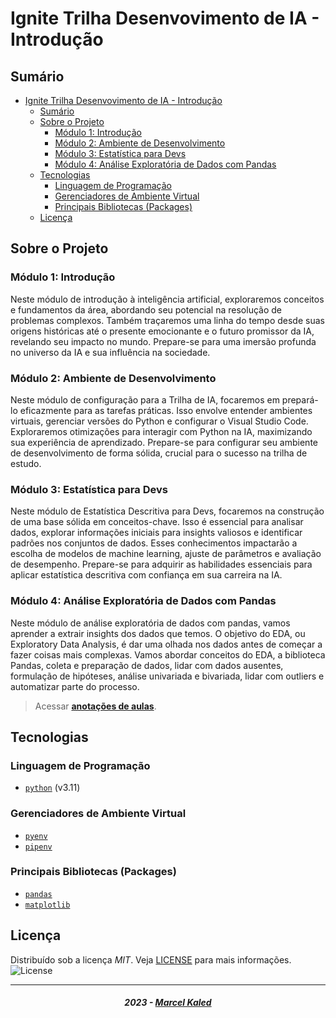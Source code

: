 <!-- markdownlint-disable MD033 -->

# Ignite Trilha Desenvovimento de IA - Introdução

## Sumário

- [Ignite Trilha Desenvovimento de IA - Introdução](#ignite-trilha-desenvovimento-de-ia---introdução)
  - [Sumário](#sumário)
  - [Sobre o Projeto](#sobre-o-projeto)
    - [Módulo 1: Introdução](#módulo-1-introdução)
    - [Módulo 2: Ambiente de Desenvolvimento](#módulo-2-ambiente-de-desenvolvimento)
    - [Módulo 3: Estatística para Devs](#módulo-3-estatística-para-devs)
    - [Módulo 4: Análise Exploratória de Dados com Pandas](#módulo-4-análise-exploratória-de-dados-com-pandas)
  - [Tecnologias](#tecnologias)
    - [Linguagem de Programação](#linguagem-de-programação)
    - [Gerenciadores de Ambiente Virtual](#gerenciadores-de-ambiente-virtual)
    - [Principais Bibliotecas (Packages)](#principais-bibliotecas-packages)
  - [Licença](#licença)

## Sobre o Projeto

### Módulo 1: Introdução

Neste módulo de introdução à inteligência artificial, exploraremos conceitos e fundamentos da área, abordando seu potencial na resolução de problemas complexos. Também traçaremos uma linha do tempo desde suas origens históricas até o presente emocionante e o futuro promissor da IA, revelando seu impacto no mundo. Prepare-se para uma imersão profunda no universo da IA e sua influência na sociedade.

### Módulo 2: Ambiente de Desenvolvimento

Neste módulo de configuração para a Trilha de IA, focaremos em prepará-lo eficazmente para as tarefas práticas. Isso envolve entender ambientes virtuais, gerenciar versões do Python e configurar o Visual Studio Code. Exploraremos otimizações para interagir com Python na IA, maximizando sua experiência de aprendizado. Prepare-se para configurar seu ambiente de desenvolvimento de forma sólida, crucial para o sucesso na trilha de estudo.

### Módulo 3: Estatística para Devs

Neste módulo de Estatística Descritiva para Devs, focaremos na construção de uma base sólida em conceitos-chave. Isso é essencial para analisar dados, explorar informações iniciais para insights valiosos e identificar padrões nos conjuntos de dados. Esses conhecimentos impactarão a escolha de modelos de machine learning, ajuste de parâmetros e avaliação de desempenho. Prepare-se para adquirir as habilidades essenciais para aplicar estatística descritiva com confiança em sua carreira na IA.

### Módulo 4: Análise Exploratória de Dados com Pandas

Neste módulo de análise exploratória de dados com pandas, vamos aprender a extrair insights dos dados que temos. O objetivo do EDA, ou Exploratory Data Analysis, é dar uma olhada nos dados antes de começar a fazer coisas mais complexas. Vamos abordar conceitos do EDA, a biblioteca Pandas, coleta e preparação de dados, lidar com dados ausentes, formulação de hipóteses, análise univariada e bivariada, lidar com outliers e automatizar parte do processo.

> Acessar [**anotações de aulas**](/.github/docs/notes.md).

## Tecnologias

### Linguagem de Programação

- [`python`](https://www.python.org/) (v3.11)

### Gerenciadores de Ambiente Virtual

- [`pyenv`](https://github.com/pyenv/pyenv)
- [`pipenv`](https://pipenv.pypa.io/en/latest/)

### Principais Bibliotecas (Packages)

- [`pandas`](https://pandas.pydata.org/)
- [`matplotlib`](https://matplotlib.org/)

## Licença

Distribuído sob a licença *MIT*. Veja [LICENSE](LICENSE) para mais informações.  <img alt="License" src="https://img.shields.io/static/v1?label=license&message=MIT&color=49AA26&labelColor=000000">

---

<h5 align="center">
  2023 - <a href="https://github.com/mgckaled/">Marcel Kaled</a>
</h5>
